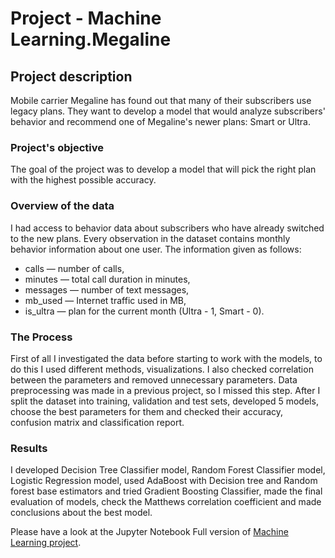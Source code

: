 # Project - Machine Learning.Megaline 

##  Project description
Mobile carrier Megaline has found out that many of their subscribers use legacy plans. They want to develop a model that would analyze subscribers' behavior and recommend one of Megaline's newer plans: Smart or Ultra.

###  Project's objective
 The goal of the project was to develop a model that will pick the right plan with the highest possible accuracy.

###  Overview of the data
I had access to behavior data about subscribers who have already switched to the new plans.
Every observation in the dataset contains monthly behavior information about one user. The information given as follows:

- сalls — number of calls,
- minutes — total call duration in minutes,
- messages — number of text messages,
- mb_used — Internet traffic used in MB,
- is_ultra — plan for the current month (Ultra - 1, Smart - 0).

### The Process

First of all I investigated the data before starting to work with the models, to do this I used different methods, visualizations. I also checked correlation between the parameters and removed unnecessary parameters. 
Data preprocessing was made in a previous project, so I missed this step. 
After I split the dataset into training, validation and test sets, developed 5 models, choose the best parameters for them and checked their accuracy, confusion matrix and classification report.


### Results
I developed Decision Tree Classifier model, Random Forest Classifier model, Logistic Regression model, used AdaBoost with Decision tree and Random forest base estimators and tried Gradient Boosting Classifier, made the final evaluation of models, check the Matthews correlation coefficient and made conclusions about the best model. 

 
Please have a look at the Jupyter Notebook Full version of [Machine Learning project](https://nbviewer.org/github/AnnaMogilevskiy/TripleTen_projects/blob/main/Machine_Learning/ML_project.ipynb).

